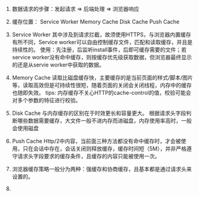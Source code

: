 1. 数据请求的步骤：发起请求 => 后端处理 => 浏览器响应

2. 缓存位置：
  Service Worker
  Memory Cache
  Disk Cache
  Push Cache

  1. Service Worker
  其中涉及到请求拦截，故须使用HTTPS，与浏览器内置缓存有所不同，Service worker可以自由控制缓存文件，匹配和读取缓存，并且是持续性的。
  使用：先注册，后监听install事件，后即可缓存需要的文件；若service worker没有命中缓存，则按缓存优先级获取数据，但浏览器最终显示的还是从servie worker中获取的数据。
  2. Memory Cache
  读取比磁盘缓存快，主要缓存的是当前页面的样式/脚本/图片等，读取高效但是可持续性很短，随着页面的关闭会关闭线程，内存中的缓存也随即失效。
  tips: 内存缓存不关心HTTP的cache-control的值，校验可能会对多个参数的特征进行校验。
  3. Disk Cache
  与内存缓存的区别在于时效更长和容量更大。
  根据请求头字段判断哪些数据需要缓存，大文件一般不进内存而进磁盘，内存使用率高时，一般会使用磁盘
  4. Push Cache
  Http/2中内容，当前面三种方法都没有命中缓存时，才会被使用，只在会话中存在，会话关闭则释放缓存，缓存时间短（5M），并非严格遵守请求头字段要求的缓存条件，且缓存的内容只能被使用一次。

3. 浏览器缓存策略一般分为两种：强缓存和协商缓存，且基本都是通过请求头来设置的。

4. 